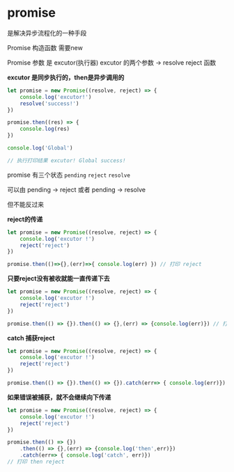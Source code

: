 # promise

是解决异步流程化的一种手段

Promise 构造函数 需要new

Promise 参数 是 excutor(执行器)
excutor 的两个参数  -> resolve reject 函数

**excutor 是同步执行的，then是异步调用的**

```js
let promise = new Promise((resolve, reject) => {
    console.log('excutor!')
	resolve('success!')
})

promise.then((res) => {
    console.log(res)
})

console.log('Global')

// 执行打印结果 excutor! Global success!
```



promise 有三个状态 `pending` `reject` `resolve`

可以由 pending -> reject 或者 pending -> resolve

但不能反过来



**reject的传递**

```js
let promise = new Promise((resolve, reject) => {
	console.log('excutor !')
    reject('reject')
})

promise.then(()=>{},(err)=>{ console.log(err) }) // 打印 reject
```

 **只要reject没有被收就能一直传递下去**

```js
let promise = new Promise((resolve, reject) => {
	console.log('excutor !')
    reject('reject')
})

promise.then(() => {}).then(() => {},(err) => {console.log(err)}) // 打印 reject
```

**catch 捕获reject**

```js
let promise = new Promise((resolve, reject) => {
	console.log('excutor !')
    reject('reject')
})

promise.then(() => {}).then(() => {}).catch(err=> { console.log(err)}) // 打印 reject
```

**如果错误被捕获，就不会继续向下传递**

```js
let promise = new Promise((resolve, reject) => {
	console.log('excutor !')
    reject('reject')
})

promise.then(() => {})
    .then(() => {},(err) => {console.log('then',err)})
    .catch(err=> { console.log('catch', err)}) 
// 打印 then reject
```

